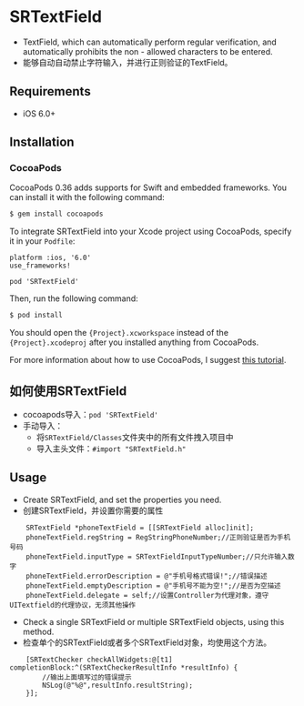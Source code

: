 # SRTextField

* TextField, which can automatically perform regular verification, and automatically prohibits the non - allowed characters to be entered.
* 能够自动自动禁止字符输入，并进行正则验证的TextField。

## Requirements

* iOS 6.0+ 

## Installation

### CocoaPods

CocoaPods 0.36 adds supports for Swift and embedded frameworks. You can install it with the following command:

```bash
$ gem install cocoapods
```

To integrate SRTextField into your Xcode project using CocoaPods, specify it in your `Podfile`:

```
platform :ios, '6.0'
use_frameworks!

pod 'SRTextField'
```

Then, run the following command:

```bash
$ pod install
```

You should open the `{Project}.xcworkspace` instead of the `{Project}.xcodeproj` after you installed anything from CocoaPods.

For more information about how to use CocoaPods, I suggest [this tutorial](http://www.raywenderlich.com/64546/introduction-to-cocoapods-2).

## 如何使用SRTextField
* cocoapods导入：`pod 'SRTextField'`
* 手动导入：
    * 将`SRTextField/Classes`文件夹中的所有文件拽入项目中
    * 导入主头文件：`#import "SRTextField.h"`

## Usage

* Create SRTextField, and set the properties you need.
* 创建SRTextField，并设置你需要的属性
```
    SRTextField *phoneTextField = [[SRTextField alloc]init];
    phoneTextField.regString = RegStringPhoneNumber;//正则验证是否为手机号码
    phoneTextField.inputType = SRTextFieldInputTypeNumber;//只允许输入数字
    phoneTextField.errorDescription = @"手机号格式错误!";//错误描述
    phoneTextField.emptyDescription = @"手机号不能为空!";//是否为空描述
    phoneTextField.delegate = self;//设置Controller为代理对象，遵守UITextfield的代理协议，无须其他操作
```
* Check a single SRTextField or multiple SRTextField objects, using this method.
* 检查单个的SRTextField或者多个SRTextField对象，均使用这个方法。
```
    [SRTextChecker checkAllWidgets:@[t1] completionBlock:^(SRTextCheckerResultInfo *resultInfo) {
        //输出上面填写过的错误提示
        NSLog(@"%@",resultInfo.resultString);
    }];
```
